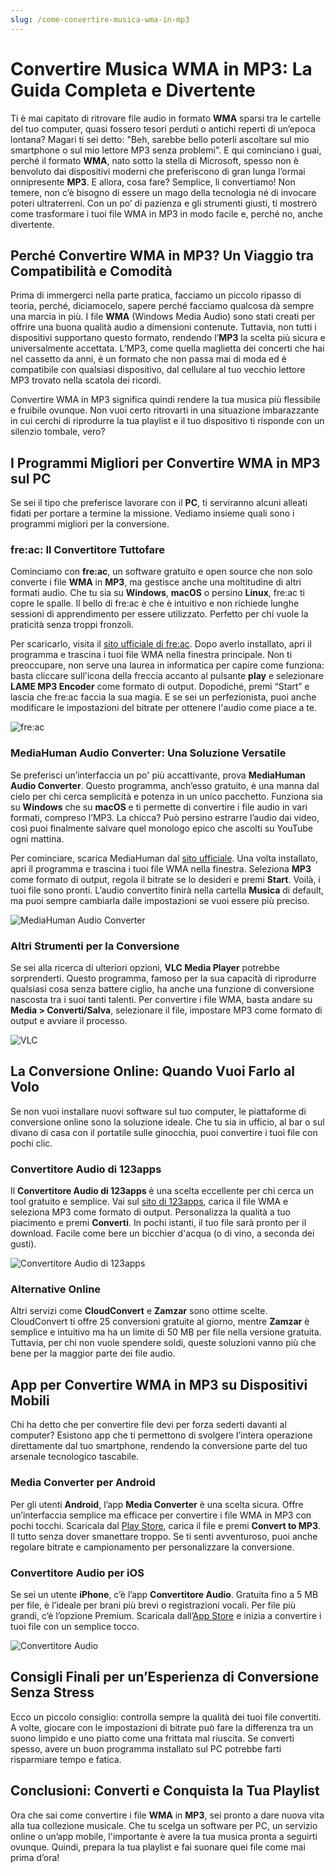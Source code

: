 ```yaml
---
slug: /come-convertire-musica-wma-in-mp3
---
```

# Convertire Musica WMA in MP3: La Guida Completa e Divertente

Ti è mai capitato di ritrovare file audio in formato **WMA** sparsi tra le cartelle del tuo computer, quasi fossero tesori perduti o antichi reperti di un’epoca lontana? Magari ti sei detto: "Beh, sarebbe bello poterli ascoltare sul mio smartphone o sul mio lettore MP3 senza problemi". E qui cominciano i guai, perché il formato **WMA**, nato sotto la stella di Microsoft, spesso non è benvoluto dai dispositivi moderni che preferiscono di gran lunga l’ormai onnipresente **MP3**. E allora, cosa fare? Semplice, li convertiamo! Non temere, non c’è bisogno di essere un mago della tecnologia né di invocare poteri ultraterreni. Con un po’ di pazienza e gli strumenti giusti, ti mostrerò come trasformare i tuoi file WMA in MP3 in modo facile e, perché no, anche divertente.

## Perché Convertire WMA in MP3? Un Viaggio tra Compatibilità e Comodità

Prima di immergerci nella parte pratica, facciamo un piccolo ripasso di teoria, perché, diciamocelo, sapere perché facciamo qualcosa dà sempre una marcia in più. I file **WMA** (Windows Media Audio) sono stati creati per offrire una buona qualità audio a dimensioni contenute. Tuttavia, non tutti i dispositivi supportano questo formato, rendendo l’**MP3** la scelta più sicura e universalmente accettata. L’MP3, come quella maglietta dei concerti che hai nel cassetto da anni, è un formato che non passa mai di moda ed è compatibile con qualsiasi dispositivo, dal cellulare al tuo vecchio lettore MP3 trovato nella scatola dei ricordi.

Convertire WMA in MP3 significa quindi rendere la tua musica più flessibile e fruibile ovunque. Non vuoi certo ritrovarti in una situazione imbarazzante in cui cerchi di riprodurre la tua playlist e il tuo dispositivo ti risponde con un silenzio tombale, vero?

## I Programmi Migliori per Convertire WMA in MP3 sul PC

Se sei il tipo che preferisce lavorare con il **PC**, ti serviranno alcuni alleati fidati per portare a termine la missione. Vediamo insieme quali sono i programmi migliori per la conversione.

### fre:ac: Il Convertitore Tuttofare

Cominciamo con **fre:ac**, un software gratuito e open source che non solo converte i file **WMA** in **MP3**, ma gestisce anche una moltitudine di altri formati audio. Che tu sia su **Windows**, **macOS** o persino **Linux**, fre:ac ti copre le spalle. Il bello di fre:ac è che è intuitivo e non richiede lunghe sessioni di apprendimento per essere utilizzato. Perfetto per chi vuole la praticità senza troppi fronzoli.

Per scaricarlo, visita il [sito ufficiale di fre:ac](http://www.freac.org/index.php). Dopo averlo installato, apri il programma e trascina i tuoi file WMA nella finestra principale. Non ti preoccupare, non serve una laurea in informatica per capire come funziona: basta cliccare sull'icona della freccia accanto al pulsante **play** e selezionare **LAME MP3 Encoder** come formato di output. Dopodiché, premi “Start” e lascia che fre:ac faccia la sua magia. E se sei un perfezionista, puoi anche modificare le impostazioni del bitrate per ottenere l'audio come piace a te.

![fre:ac](/guide-img/output/52d01e3d.jpg)

### MediaHuman Audio Converter: Una Soluzione Versatile

Se preferisci un’interfaccia un po' più accattivante, prova **MediaHuman Audio Converter**. Questo programma, anch’esso gratuito, è una manna dal cielo per chi cerca semplicità e potenza in un unico pacchetto. Funziona sia su **Windows** che su **macOS** e ti permette di convertire i file audio in vari formati, compreso l’MP3. La chicca? Può persino estrarre l’audio dai video, così puoi finalmente salvare quel monologo epico che ascolti su YouTube ogni mattina.

Per cominciare, scarica MediaHuman dal [sito ufficiale](https://www.mediahuman.com/it/audio-converter/). Una volta installato, apri il programma e trascina i tuoi file WMA nella finestra. Seleziona **MP3** come formato di output, regola il bitrate se lo desideri e premi **Start**. Voilà, i tuoi file sono pronti. L’audio convertito finirà nella cartella **Musica** di default, ma puoi sempre cambiarla dalle impostazioni se vuoi essere più preciso.

![MediaHuman Audio Converter](/guide-img/output/6109756e.jpg)

### Altri Strumenti per la Conversione

Se sei alla ricerca di ulteriori opzioni, **VLC Media Player** potrebbe sorprenderti. Questo programma, famoso per la sua capacità di riprodurre qualsiasi cosa senza battere ciglio, ha anche una funzione di conversione nascosta tra i suoi tanti talenti. Per convertire i file WMA, basta andare su **Media > Converti/Salva**, selezionare il file, impostare MP3 come formato di output e avviare il processo.

![VLC](/guide-img/output/daslkJHH1.jpg)

## La Conversione Online: Quando Vuoi Farlo al Volo

Se non vuoi installare nuovi software sul tuo computer, le piattaforme di conversione online sono la soluzione ideale. Che tu sia in ufficio, al bar o sul divano di casa con il portatile sulle ginocchia, puoi convertire i tuoi file con pochi clic.

### Convertitore Audio di 123apps

Il **Convertitore Audio di 123apps** è una scelta eccellente per chi cerca un tool gratuito e semplice. Vai sul [sito di 123apps](https://online-audio-converter.com/it/), carica il file WMA e seleziona MP3 come formato di output. Personalizza la qualità a tuo piacimento e premi **Converti**. In pochi istanti, il tuo file sarà pronto per il download. Facile come bere un bicchier d'acqua (o di vino, a seconda dei gusti).

![Convertitore Audio di 123apps](/guide-img/output/14b53108.jpg)

### Alternative Online

Altri servizi come **CloudConvert** e **Zamzar** sono ottime scelte. CloudConvert ti offre 25 conversioni gratuite al giorno, mentre **Zamzar** è semplice e intuitivo ma ha un limite di 50 MB per file nella versione gratuita. Tuttavia, per chi non vuole spendere soldi, queste soluzioni vanno più che bene per la maggior parte dei file audio.

## App per Convertire WMA in MP3 su Dispositivi Mobili

Chi ha detto che per convertire file devi per forza sederti davanti al computer? Esistono app che ti permettono di svolgere l’intera operazione direttamente dal tuo smartphone, rendendo la conversione parte del tuo arsenale tecnologico tascabile.

### Media Converter per Android

Per gli utenti **Android**, l’app **Media Converter** è una scelta sicura. Offre un’interfaccia semplice ma efficace per convertire i file WMA in MP3 con pochi tocchi. Scaricala dal [Play Store](https://play.google.com/store/apps/details?id=com.AndroidA.MediaConverter), carica il file e premi **Convert to MP3**. Il tutto senza dover smanettare troppo. Se ti senti avventuroso, puoi anche regolare bitrate e campionamento per personalizzare la conversione.

### Convertitore Audio per iOS

Se sei un utente **iPhone**, c’è l’app **Convertitore Audio**. Gratuita fino a 5 MB per file, è l’ideale per brani più brevi o registrazioni vocali. Per file più grandi, c’è l’opzione Premium. Scaricala dall’[App Store](https://apps.apple.com/it/app/the-audio-converter/id889643660) e inizia a convertire i tuoi file con un semplice tocco.

![Convertitore Audio](/guide-img/output/e992127b.jpg)

## Consigli Finali per un’Esperienza di Conversione Senza Stress

Ecco un piccolo consiglio: controlla sempre la qualità dei tuoi file convertiti. A volte, giocare con le impostazioni di bitrate può fare la differenza tra un suono limpido e uno piatto come una frittata mal riuscita. Se converti spesso, avere un buon programma installato sul PC potrebbe farti risparmiare tempo e fatica.

## Conclusioni: Converti e Conquista la Tua Playlist

Ora che sai come convertire i file **WMA** in **MP3**, sei pronto a dare nuova vita alla tua collezione musicale. Che tu scelga un software per PC, un servizio online o un’app mobile, l'importante è avere la tua musica pronta a seguirti ovunque. Quindi, prepara la tua playlist e fai suonare quei file come mai prima d’ora!
